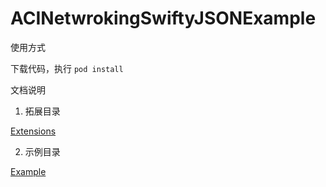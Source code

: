 # ACINetwrokingSwiftyJSONExample

使用方式

下载代码，执行 `pod install` 

文档说明

1. 拓展目录

[Extensions](https://github.com/zevwings/ACINetwrokingHandyJSONExample/tree/master/ACINetworkingHandyJSONExample/Extensions)

2. 示例目录

[Example](https://github.com/zevwings/ACINetwrokingHandyJSONExample/tree/master/ACINetworkingHandyJSONExample/Example)
